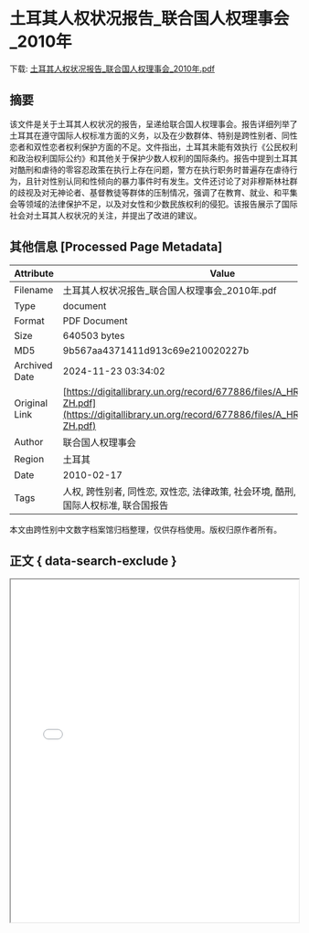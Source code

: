 # 土耳其人权状况报告_联合国人权理事会_2010年

<!-- tcd_download_link -->
下载: <a href="../土耳其人权状况报告_联合国人权理事会_2010年.pdf" download>土耳其人权状况报告_联合国人权理事会_2010年.pdf</a>
<!-- tcd_download_link_end -->

## 摘要

<!-- tcd_abstract -->
该文件是关于土耳其人权状况的报告，呈递给联合国人权理事会。报告详细列举了土耳其在遵守国际人权标准方面的义务，以及在少数群体、特别是跨性别者、同性恋者和双性恋者权利保护方面的不足。文件指出，土耳其未能有效执行《公民权利和政治权利国际公约》和其他关于保护少数人权利的国际条约。报告中提到土耳其对酷刑和虐待的零容忍政策在执行上存在问题，警方在执行职务时普遍存在虐待行为，且针对性别认同和性倾向的暴力事件时有发生。文件还讨论了对非穆斯林社群的歧视及对无神论者、基督教徒等群体的压制情况，强调了在教育、就业、和平集会等领域的法律保护不足，以及对女性和少数民族权利的侵犯。该报告展示了国际社会对土耳其人权状况的关注，并提出了改进的建议。

<!-- tcd_abstract_end -->

## 其他信息 [Processed Page Metadata]

| Attribute       | Value                                  |
|-----------------|----------------------------------------|
| Filename        | 土耳其人权状况报告_联合国人权理事会_2010年.pdf                             |
| Type            | document                                 |
| Format          | PDF Document                               |
| Size            | 640503 bytes                           |
| MD5             | 9b567aa4371411d913c69e210020227b                                  |
| Archived Date   | 2024-11-23 03:34:02                             |
| Original Link   | [https://digitallibrary.un.org/record/677886/files/A_HRC_WG.6_8_TUR_3-ZH.pdf](https://digitallibrary.un.org/record/677886/files/A_HRC_WG.6_8_TUR_3-ZH.pdf)                         |
| Author          | 联合国人权理事会                               |
| Region          | 土耳其                               |
| Date            | 2010-02-17                                 |
| Tags            | 人权, 跨性别者, 同性恋, 双性恋, 法律政策, 社会环境, 酷刑, 暴力, 少数群体权利, 国际人权标准, 联合国报告                                 |

本文由跨性别中文数字档案馆归档整理，仅供存档使用。版权归原作者所有。


## 正文 { data-search-exclude }

<!-- tcd_main_text -->
<iframe src="../土耳其人权状况报告_联合国人权理事会_2010年.pdf" width="100%" height="600px">
    <p>无法显示PDF，请下载查看。</p>
</iframe>
<!-- tcd_main_text_end -->


